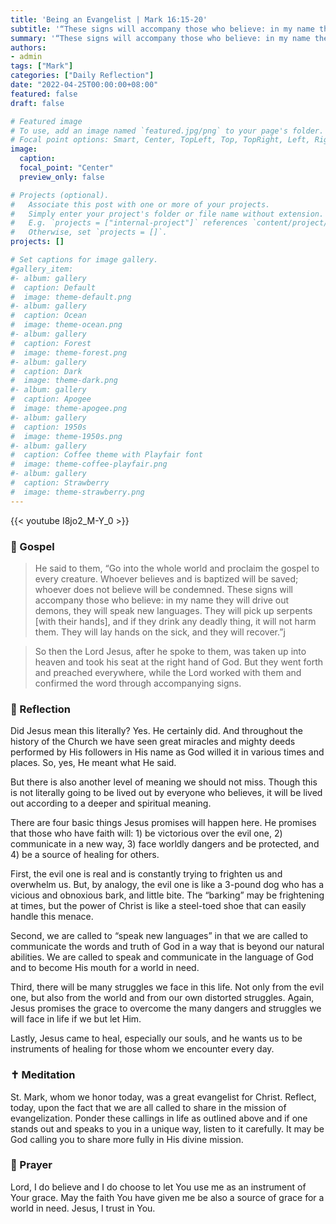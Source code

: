 ```yaml
---
title: 'Being an Evangelist | Mark 16:15-20'
subtitle: '“These signs will accompany those who believe: in my name they will drive out demons, they will speak new languages. They will pick up serpents with their hands, and if they drink any deadly thing, it will not harm them. They will lay hands on the sick, and they will recover.”  Mark 16:17–18'
summary: '“These signs will accompany those who believe: in my name they will drive out demons, they will speak new languages. They will pick up serpents with their hands, and if they drink any deadly thing, it will not harm them. They will lay hands on the sick, and they will recover.”  Mark 16:17–18'
authors:
- admin
tags: ["Mark"]
categories: ["Daily Reflection"]
date: "2022-04-25T00:00:00+08:00"
featured: false
draft: false

# Featured image
# To use, add an image named `featured.jpg/png` to your page's folder.
# Focal point options: Smart, Center, TopLeft, Top, TopRight, Left, Right, BottomLeft, Bottom, BottomRight
image:
  caption:
  focal_point: "Center"
  preview_only: false

# Projects (optional).
#   Associate this post with one or more of your projects.
#   Simply enter your project's folder or file name without extension.
#   E.g. `projects = ["internal-project"]` references `content/project/deep-learning/index.md`.
#   Otherwise, set `projects = []`.
projects: []

# Set captions for image gallery.
#gallery_item:
#- album: gallery
#  caption: Default
#  image: theme-default.png
#- album: gallery
#  caption: Ocean
#  image: theme-ocean.png
#- album: gallery
#  caption: Forest
#  image: theme-forest.png
#- album: gallery
#  caption: Dark
#  image: theme-dark.png
#- album: gallery
#  caption: Apogee
#  image: theme-apogee.png
#- album: gallery
#  caption: 1950s
#  image: theme-1950s.png
#- album: gallery
#  caption: Coffee theme with Playfair font
#  image: theme-coffee-playfair.png
#- album: gallery
#  caption: Strawberry
#  image: theme-strawberry.png
---
```


{{< youtube I8jo2_M-Y_0 >}}

### :love_letter: Gospel
> He said to them, “Go into the whole world and proclaim the gospel to every creature. Whoever believes and is baptized will be saved; whoever does not believe will be condemned. These signs will accompany those who believe: in my name they will drive out demons, they will speak new languages. They will pick up serpents [with their hands], and if they drink any deadly thing, it will not harm them. They will lay hands on the sick, and they will recover.”j

> So then the Lord Jesus, after he spoke to them, was taken up into heaven and took his seat at the right hand of God. But they went forth and preached everywhere, while the Lord worked with them and confirmed the word through accompanying signs.

### :speech_balloon: Reflection
Did Jesus mean this literally?  Yes.  He certainly did.  And throughout the history of the Church we have seen great miracles and mighty deeds performed by His followers in His name as God willed it in various times and places.  So, yes, He meant what He said.

But there is also another level of meaning we should not miss.  Though this is not literally going to be lived out by everyone who believes, it will be lived out according to a deeper and spiritual meaning.

There are four basic things Jesus promises will happen here.  He promises that those who have faith will: 1) be victorious over the evil one, 2) communicate in a new way, 3) face worldly dangers and be protected, and 4) be a source of healing for others.

First, the evil one is real and is constantly trying to frighten us and overwhelm us.  But, by analogy, the evil one is like a 3-pound dog who has a vicious and obnoxious bark, and little bite.  The “barking” may be frightening at times, but the power of Christ is like a steel-toed shoe that can easily handle this menace.

Second, we are called to “speak new languages” in that we are called to communicate the words and truth of God in a way that is beyond our natural abilities.  We are called to speak and communicate in the language of God and to become His mouth for a world in need.

Third, there will be many struggles we face in this life.  Not only from the evil one, but also from the world and from our own distorted struggles.  Again, Jesus promises the grace to overcome the many dangers and struggles we will face in life if we but let Him.

Lastly, Jesus came to heal, especially our souls, and he wants us to be instruments of healing for those whom we encounter every day.  

### :latin_cross: Meditation
St. Mark, whom we honor today, was a great evangelist for Christ.  Reflect, today, upon the fact that we are all called to share in the mission of evangelization.  Ponder these callings in life as outlined above and if one stands out and speaks to you in a unique way, listen to it carefully.  It may be God calling  you to share more fully in His divine mission.

### :pray: Prayer
Lord, I do believe and I do choose to let You use me as an instrument of Your grace.  May the faith You have given me be also a source of grace for a world in need.  Jesus, I trust in You.
